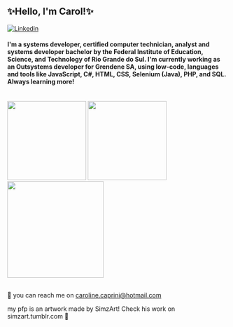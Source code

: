 <h2> ✨Hello, I'm Carol!✨ </h2>

<p>
    <a href="https://www.linkedin.com/in/carolinecaprini/"> <img alt="Linkedin" src="https://img.shields.io/badge/-LinkedIn-blue?logo=linkedin"> </a>
</p>

<h4>
I'm a systems developer, certified computer technician, analyst and systems developer bachelor by the Federal Institute of Education, Science, and Technology of Rio Grande do Sul. I'm currently working as an Outsystems developer for Grendene SA, using low-code, languages and tools like JavaScript, C#, HTML, CSS, Selenium (Java), PHP, and SQL. Always learning more!
</h4>

<br>
<div>
  <img height="180em" src="https://github-readme-stats.vercel.app/api/top-langs/?username=cprnn&layout=compact&langs_count=7&theme=dracula"/>    
  <img height="180em" src="https://github-readme-stats.vercel.app/api?username=cprnn&show_icons=true&theme=dracula&include_all_commits=true&count_private=true"/>
</div>

<div>
  <img align="center" height="220em" src="https://github-readme-streak-stats.herokuapp.com/?user=cprnn&count_private=true&theme=dracula&include_all_commits=true">   
</div>
<br>

📧 you can reach me on caroline.caprini@hotmail.com

my pfp is an artwork made by SimzArt! Check his work on simzart.tumblr.com 🔮
